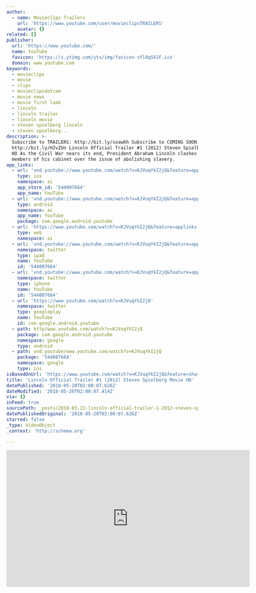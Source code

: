 ```yaml
---
author:
  - name: Movieclips Trailers
    url: 'https://www.youtube.com/user/movieclipsTRAILERS'
    avatar: {}
related: []
publisher:
  url: 'https://www.youtube.com/'
  name: YouTube
  favicon: 'https://s.ytimg.com/yts/img/favicon-vfl8qSV2F.ico'
  domain: www.youtube.com
keywords:
  - movieclips
  - movie
  - clips
  - movieclipsdotcom
  - movie news
  - movie first look
  - lincoln
  - lincoln trailer
  - lincoln movie
  - steven spielberg lincoln
  - steven spielberg...
description: >-
  Subscribe to TRAILERS: http://bit.ly/sxaw6h Subscribe to COMING SOON:
  http://bit.ly/H2vZUn Lincoln Official Trailer #1 (2012) Steven Spielberg Movie
  HD As the Civil War nears its end, President Abraham Lincoln clashes with
  members of his cabinet over the issue of abolishing slavery.
app_links:
  - url: 'vnd.youtube://www.youtube.com/watch?v=KJVuqYkI2jQ&feature=applinks'
    type: ios
    namespace: ai
    app_store_id: '544007664'
    app_name: YouTube
  - url: 'vnd.youtube://www.youtube.com/watch?v=KJVuqYkI2jQ&feature=applinks'
    type: android
    namespace: ai
    app_name: YouTube
    package: com.google.android.youtube
  - url: 'https://www.youtube.com/watch?v=KJVuqYkI2jQ&feature=applinks'
    type: web
    namespace: ai
  - url: 'vnd.youtube://www.youtube.com/watch?v=KJVuqYkI2jQ&feature=applinks'
    namespace: twitter
    type: ipad
    name: YouTube
    id: '544007664'
  - url: 'vnd.youtube://www.youtube.com/watch?v=KJVuqYkI2jQ&feature=applinks'
    namespace: twitter
    type: iphone
    name: YouTube
    id: '544007664'
  - url: 'https://www.youtube.com/watch?v=KJVuqYkI2jQ'
    namespace: twitter
    type: googleplay
    name: YouTube
    id: com.google.android.youtube
  - path: http/www.youtube.com/watch?v=KJVuqYkI2jQ
    package: com.google.android.youtube
    namespace: google
    type: android
  - path: vnd.youtube/www.youtube.com/watch?v=KJVuqYkI2jQ
    package: '544007664'
    namespace: google
    type: ios
isBasedOnUrl: 'https://www.youtube.com/watch?v=KJVuqYkI2jQ&feature=share'
title: 'Lincoln Official Trailer #1 (2012) Steven Spielberg Movie HD'
datePublished: '2018-05-20T02:00:07.626Z'
dateModified: '2018-05-20T02:00:07.414Z'
via: {}
inFeed: true
sourcePath: _posts/2018-03-22-lincoln-official-trailer-1-2012-steven-spielberg-movie-hd.md
datePublishedOriginal: '2018-05-20T02:00:07.626Z'
starred: false
_type: VideoObject
_context: 'http://schema.org'

---
```

<iframe src="https://cdn.embedly.com/widgets/media.html?src=https%3A%2F%2Fwww.youtube.com%2Fembed%2FKJVuqYkI2jQ%3Ffeature%3Doembed&amp;url=http%3A%2F%2Fwww.youtube.com%2Fwatch%3Fv%3DKJVuqYkI2jQ&amp;image=https%3A%2F%2Fi.ytimg.com%2Fvi%2FKJVuqYkI2jQ%2Fhqdefault.jpg&amp;key=a715cf41cc93453ca338d350cd26f87b&amp;type=text%2Fhtml&amp;schema=youtube" width="640" height="360" scrolling="no" frameborder="0" allowfullscreen="" style=""></iframe>